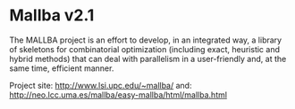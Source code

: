 Mallba v2.1
======

The MALLBA project is an effort to develop, in an integrated way, a library of skeletons for combinatorial optimization (including exact, heuristic and hybrid methods) that can deal with parallelism in a user-friendly and, at the same time, efficient manner.

Project site: http://www.lsi.upc.edu/~mallba/
and: http://neo.lcc.uma.es/mallba/easy-mallba/html/mallba.html
